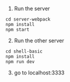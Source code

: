 1. Run the server

```
cd server-webpack
npm install
npm start
```

2. Run the other server
```
cd shell-basic
npm install
npm run dev
```

3. go to localhost:3333
